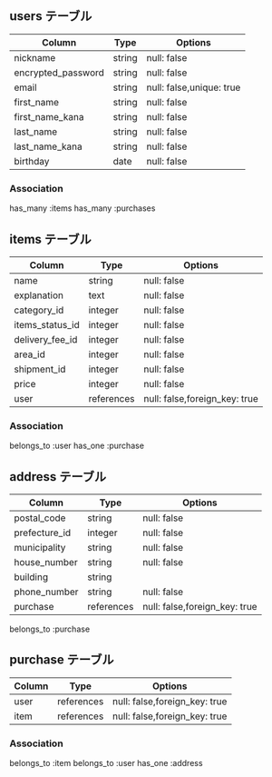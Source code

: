 ## users テーブル

| Column               | Type     | Options                  |
| ----------           | ------   | -----------              |
| nickname             | string   | null: false              |
| encrypted_password   | string   | null: false              |
| email                | string   | null: false,unique: true |
| first_name           | string   | null: false              |
| first_name_kana      | string   | null: false              |
| last_name            | string   | null: false              |
| last_name_kana       | string   | null: false              |
| birthday             | date     | null: false              |


### Association
has_many :items
has_many :purchases


## items テーブル

| Column           | Type         | Options                         |
| ------------     | ------       | -----------------------------   |
| name             | string       | null: false                     |
| explanation      | text         | null: false                     |
| category_id      | integer      | null: false                     |
| items_status_id  | integer      | null: false                     |
| delivery_fee_id  | integer      | null: false                     |
| area_id          | integer      | null: false                     |
| shipment_id      | integer      | null: false                     |
| price            | integer      | null: false                     |
| user             | references   | null: false,foreign_key: true   |




### Association

belongs_to :user
has_one :purchase 




## address テーブル

| Column         | Type       | Options                         |
| ----------     | ------     | -----------                     |
| postal_code    | string     | null: false                     |
| prefecture_id  | integer    | null: false                     |
| municipality   | string     | null: false                     |
| house_number   | string     | null: false                     |
| building       | string     |                                 |
| phone_number   | string     | null: false                     |
| purchase       | references | null: false,foreign_key: true   |


belongs_to :purchase



## purchase テーブル



| Column     | Type       | Options                         |
| ---------- | ------     | -----------                     |
| user       | references | null: false,foreign_key: true   |
| item       | references | null: false,foreign_key: true   |



### Association


belongs_to :item 
belongs_to :user
has_one :address











